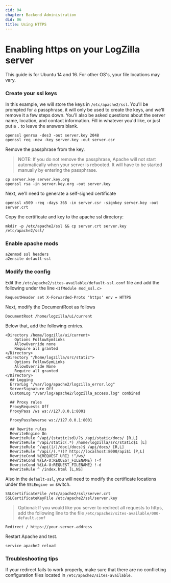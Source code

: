 ```yaml
---
cid: 04
chapter: Backend Administration
did: 06
title: Using HTTPS
---
```




# Enabling https on your LogZilla server
This guide is for Ubuntu 14 and 16.  For other OS's, your file locations may vary.

### Create your ssl keys
In this example, we will store the keys in `/etc/apache2/ssl`.  You'll be prompted for a passphrase, it will only be used to create the keys, and we'll remove it a few steps down. You'll also be asked questions about the server name, location, and contact information. Fill in whatever you'd like, or just put a `.` to leave the answers blank.

	openssl genrsa -des3 -out server.key 2048
	openssl req -new -key server.key -out server.csr

Remove the passphrase from the key. 
> NOTE: If you do not remove the passphrase, Apache will not start automatically when your server is rebooted.  It will have to be started manually by entering the passphrase.

	cp server.key server.key.org   
	openssl rsa -in server.key.org -out server.key

Next, we'll need to generate a self-signed certificate

	openssl x509 -req -days 365 -in server.csr -signkey server.key -out server.crt

Copy the certificate and key to the apache ssl directory:

	mkdir -p /etc/apache2/ssl && cp server.crt server.key /etc/apache2/ssl/

### Enable apache mods

	a2enmod ssl headers
	a2ensite default-ssl
### Modify the config
Edit the `/etc/apache2/sites-available/default-ssl.conf` file and add the following under the line `<IfModule mod_ssl.c>`

	RequestHeader set X-Forwarded-Proto 'https' env = HTTPS
Next, modify the DocumentRoot as follows

	DocumentRoot /home/logzilla/ui/current  
Below that, add the following entries.

	<Directory /home/logzilla/ui/current>
		Options FollowSymlinks  
		AllowOverride none  
		Require all granted  
	</Directory> 
	<Directory "/home/logzilla/src/static">  
		Options FollowSymLinks  
	    AllowOverride None  
	    Require all granted  
	</Directory>
	  ## Logging  
	  ErrorLog "/var/log/apache2/logzilla_error.log"  
	  ServerSignature Off  
	  CustomLog "/var/log/apache2/logzilla_access.log" combined  

	  ## Proxy rules  
	  ProxyRequests Off  
	  ProxyPass /ws ws://127.0.0.1:8001  

	  ProxyPassReverse ws://127.0.0.1:8001  

	  ## Rewrite rules  
	  RewriteEngine On  
	  RewriteRule ^/api/(static|sd)/?$ /api/static/docs/ [R,L]  
	  RewriteRule ^/api/static(.*) /home/logzilla/src/static$1 [L]  
	  RewriteRule ^/api(|/|/doc|/docs)$ /api/docs/ [R,L]  
	  RewriteRule ^/api(/(.*))? http://localhost:8000/api$1 [P,L]  
	  RewriteCond %{REQUEST_URI} !^/ws/  
	  RewriteCond %{LA-U:REQUEST_FILENAME} !-f  
	  RewriteCond %{LA-U:REQUEST_FILENAME} !-d  
	  RewriteRule ^ /index.html [L,NS]

Also in the `default-ssl`, you will need to modify the certificate locations under the `SSLEngine on` switch.

	SSLCertificateFile /etc/apache2/ssl/server.crt  
	SSLCertificateKeyFile /etc/apache2/ssl/server.key

>Optional: If you would like you server to redirect all requests to https, add the following line to the file `/etc/apache2/sites-available/000-default.conf`

	Redirect / https://your.server.address 

Restart Apache and test.

	service apache2 reload  



### Troubleshooting tips

If your redirect fails to work properly, make sure that there are no conflicting configuration files located in `/etc/apache2/sites-available`.
